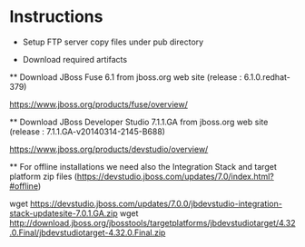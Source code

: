 # Instructions

* Setup FTP server  copy files under pub directory

* Download required artifacts

** Download JBoss Fuse 6.1 from jboss.org web site (release : 6.1.0.redhat-379)

https://www.jboss.org/products/fuse/overview/

** Download JBoss Developer Studio 7.1.1.GA from jboss.org web site (release : 7.1.1.GA-v20140314-2145-B688)

https://www.jboss.org/products/devstudio/overview/

** For offline installations we need also the Integration Stack and target platform zip files (https://devstudio.jboss.com/updates/7.0/index.html?#offline)

  wget https://devstudio.jboss.com/updates/7.0.0/jbdevstudio-integration-stack-updatesite-7.0.1.GA.zip
  wget http://download.jboss.org/jbosstools/targetplatforms/jbdevstudiotarget/4.32.0.Final/jbdevstudiotarget-4.32.0.Final.zip

